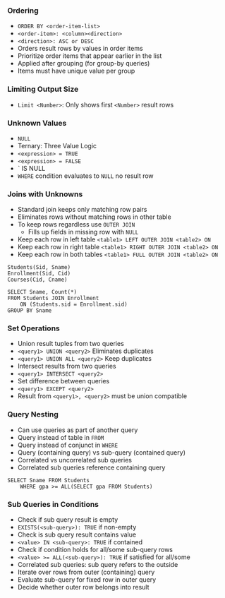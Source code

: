 ### Ordering
- `ORDER BY <order-item-list>`
- `<order-item>: <column><direction>`
- `<direction>: ASC or DESC`
- Orders result rows by values in order items
- Prioritize order items that appear earlier in the list
- Applied after grouping (for group-by queries)
- Items must have unique value per group
### Limiting Output Size
- `Limit <Number>`: Only shows first `<Number>` result rows
### Unknown Values
- `NULL`
- Ternary: Three Value Logic
- `<expression> = TRUE` 
- `<expression> = FALSE` 
- `<expression> IS NULL 
- `WHERE` condition evaluates to `NULL` no result row
### Joins with Unknowns
- Standard join keeps only matching row pairs
- Eliminates rows without matching rows in other table
- To keep rows regardless use `OUTER JOIN`
	-  Fills up fields in missing row with `NULL`
- Keep each row in left table `<table1> LEFT OUTER JOIN <table2> ON`
- Keep each row in right table `<table1> RIGHT OUTER JOIN <table2> ON`
- Keep each row in both tables `<table1> FULL OUTER JOIN <table2> ON`
```
Students(Sid, Sname)
Enrollment(Sid, Cid)
Courses(Cid, Cname)

SELECT Sname, Count(*)
FROM Students JOIN Enrollment
	ON (Students.sid = Enrollment.sid)
GROUP BY Sname
```
### Set Operations
- Union result tuples from two queries
- `<query1> UNION <query2>` Eliminates duplicates
- `<query1> UNION ALL <query2>` Keep duplicates
- Intersect results from two queries
- `<query1> INTERSECT <query2>` 
- Set difference between queries
- `<query1> EXCEPT <query2>` 
- Result from `<query1>, <query2>` must be union compatible
### Query Nesting
- Can use queries as part of another query
- Query instead of table in `FROM`
- Query instead of conjunct in `WHERE`
- Query (containing query) vs sub-query (contained query)
- Correlated vs uncorrelated sub queries
- Correlated sub queries reference containing query
```
SELECT Sname FROM Students
	WHERE gpa >= ALL(SELECT gpa FROM Students)
```
### Sub Queries in Conditions
- Check if sub query result is empty
- `EXISTS(<sub-query>): TRUE` if non-empty
- Check is sub query result contains value
- `<value> IN <sub-query>: TRUE` if contained 
- Check if condition holds for all/some sub-query rows
- `<value> >= ALL(<sub-query>): TRUE` if satisfied for all/some
- Correlated sub queries: sub query refers to the outside
- Iterate over rows from outer (containing) query
- Evaluate sub-query for fixed row in outer query
- Decide whether outer row belongs into result
